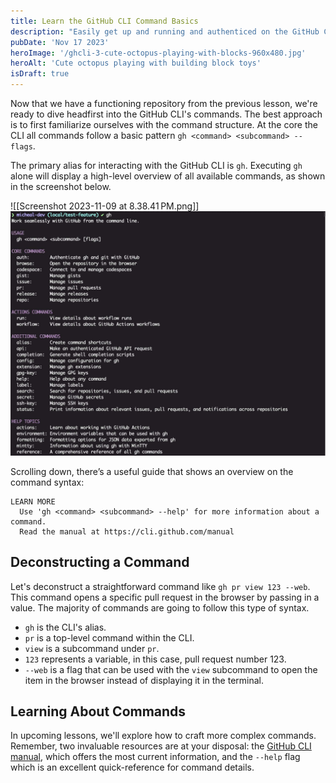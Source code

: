 ```yaml
---
title: Learn the GitHub CLI Command Basics
description: "Easily get up and running and authenticed on the GitHub CLI."
pubDate: 'Nov 17 2023'
heroImage: '/ghcli-3-cute-octopus-playing-with-blocks-960x480.jpg'
heroAlt: 'Cute octopus playing with building block toys'
isDraft: true
---
```


Now that we have a functioning repository from the previous lesson, we're ready to dive headfirst into the GitHub CLI's commands. The best approach is to first familiarize ourselves with the command structure. At the core the CLI all commands follow a basic pattern `gh <command> <subcommand> --flags`.

The primary alias for interacting with the GitHub CLI is `gh`. Executing `gh` alone will display a high-level overview of all available commands, as shown in the screenshot below.

![[Screenshot 2023-11-09 at 8.38.41 PM.png]]
![example stuff](./assets/ghcli-3-gh-base-command.jpg)

Scrolling down, there’s a useful guide that shows an overview on the command syntax:

```shell
LEARN MORE
  Use 'gh <command> <subcommand> --help' for more information about a command.
  Read the manual at https://cli.github.com/manual
```

## Deconstructing a Command
Let's deconstruct a straightforward command like `gh pr view 123 --web`. This command opens a specific pull request in the browser by passing in a value. The majority of commands are going to follow this type of syntax.

- `gh` is the CLI's alias.
- `pr` is a top-level command within the CLI.
- `view` is a subcommand under `pr`.
- `123` represents a variable, in this case, pull request number 123.
- `--web` is a flag that can be used with the `view` subcommand to open the item in the browser instead of displaying it in the terminal.

## Learning About Commands
In upcoming lessons, we'll explore how to craft more complex commands. Remember, two invaluable resources are at your disposal: the [GitHub CLI manual](https://cli.github.com/manual), which offers the most current information, and the `--help` flag which is an excellent quick-reference for command details.